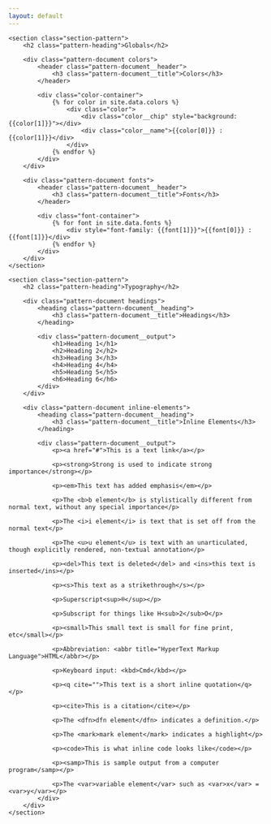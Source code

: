 ```yaml
---
layout: default
---
```


<div class="patterns">

	<section class="section-pattern">
		<h2 class="pattern-heading">Globals</h2>
		
		<div class="pattern-document colors">
			<header class="pattern-document__header">
				<h3 class="pattern-document__title">Colors</h3>
			</header>

			<div class="color-container">
				{% for color in site.data.colors %}
					<div class="color">
						<div class="color__chip" style="background: {{color[1]}}"></div>
						<div class="color__name">{{color[0]}} : {{color[1]}}</div>
					</div>
				{% endfor %}
			</div>
		</div>

		<div class="pattern-document fonts">
			<header class="pattern-document__header">
				<h3 class="pattern-document__title">Fonts</h3>
			</header>

			<div class="font-container">
				{% for font in site.data.fonts %}
					<div style="font-family: {{font[1]}}">{{font[0]}} : {{font[1]}}</div>
				{% endfor %}
			</div>
		</div>
	</section>

	<section class="section-pattern">
		<h2 class="pattern-heading">Typography</h2>

		<div class="pattern-document headings">
			<heading class="pattern-document__heading">
				<h3 class="pattern-document__title">Headings</h3>
			</heading>

			<div class="pattern-document__output">
				<h1>Heading 1</h1>
				<h2>Heading 2</h2>
				<h3>Heading 3</h3>
				<h4>Heading 4</h4>
				<h5>Heading 5</h5>
				<h6>Heading 6</h6>
			</div>
		</div>

		<div class="pattern-document inline-elements">
			<heading class="pattern-document__heading">
				<h3 class="pattern-document__title">Inline Elements</h3>
			</heading>

			<div class="pattern-document__output">
				<p><a href="#">This is a text link</a></p>

				<p><strong>Strong is used to indicate strong importance</strong></p>

				<p><em>This text has added emphasis</em></p>

				<p>The <b>b element</b> is stylistically different from normal text, without any special importance</p>

				<p>The <i>i element</i> is text that is set off from the normal text</p>

				<p>The <u>u element</u> is text with an unarticulated, though explicitly rendered, non-textual annotation</p>

				<p><del>This text is deleted</del> and <ins>this text is inserted</ins></p>

				<p><s>This text as a strikethrough</s></p>

				<p>Superscript<sup>®</sup></p>

				<p>Subscript for things like H<sub>2</sub>O</p>

				<p><small>This small text is small for fine print, etc</small></p>

				<p>Abbreviation: <abbr title="HyperText Markup Language">HTML</abbr></p>

				<p>Keyboard input: <kbd>Cmd</kbd></p>

				<p><q cite="">This text is a short inline quotation</q></p>

				<p><cite>This is a citation</cite></p>

				<p>The <dfn>dfn element</dfn> indicates a definition.</p>

				<p>The <mark>mark element</mark> indicates a highlight</p>

				<p><code>This is what inline code looks like</code></p>

				<p><samp>This is sample output from a computer program</samp></p>

				<p>The <var>variable element</var> such as <var>x</var> = <var>y</var></p>
			</div>
		</div>
	</section>
</div>
